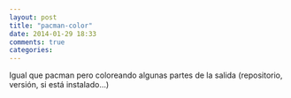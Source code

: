 ```yaml
---
layout: post
title: "pacman-color"
date: 2014-01-29 18:33
comments: true
categories: 
---
```

Igual que pacman pero coloreando algunas partes de la salida (repositorio, versión, si está instalado...)

